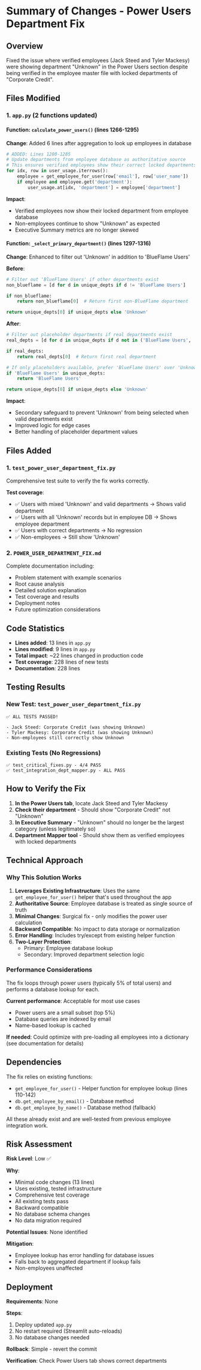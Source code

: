 # Summary of Changes - Power Users Department Fix

## Overview
Fixed the issue where verified employees (Jack Steed and Tyler Mackesy) were showing department "Unknown" in the Power Users section despite being verified in the employee master file with locked departments of "Corporate Credit".

## Files Modified

### 1. `app.py` (2 functions updated)

#### Function: `calculate_power_users()` (lines 1266-1295)
**Change**: Added 6 lines after aggregation to look up employees in database

```python
# ADDED: Lines 1280-1285
# Update departments from employee database as authoritative source
# This ensures verified employees show their correct locked departments
for idx, row in user_usage.iterrows():
    employee = get_employee_for_user(row['email'], row['user_name'])
    if employee and employee.get('department'):
        user_usage.at[idx, 'department'] = employee['department']
```

**Impact**: 
- Verified employees now show their locked department from employee database
- Non-employees continue to show "Unknown" as expected
- Executive Summary metrics are no longer skewed

#### Function: `_select_primary_department()` (lines 1297-1316)
**Change**: Enhanced to filter out 'Unknown' in addition to 'BlueFlame Users'

**Before**:
```python
# Filter out 'BlueFlame Users' if other departments exist
non_blueflame = [d for d in unique_depts if d != 'BlueFlame Users']

if non_blueflame:
    return non_blueflame[0]  # Return first non-BlueFlame department

return unique_depts[0] if unique_depts else 'Unknown'
```

**After**:
```python
# Filter out placeholder departments if real departments exist
real_depts = [d for d in unique_depts if d not in ('BlueFlame Users', 'Unknown')]

if real_depts:
    return real_depts[0]  # Return first real department

# If only placeholders available, prefer 'BlueFlame Users' over 'Unknown'
if 'BlueFlame Users' in unique_depts:
    return 'BlueFlame Users'

return unique_depts[0] if unique_depts else 'Unknown'
```

**Impact**: 
- Secondary safeguard to prevent 'Unknown' from being selected when valid departments exist
- Improved logic for edge cases
- Better handling of placeholder department values

## Files Added

### 1. `test_power_user_department_fix.py`
Comprehensive test suite to verify the fix works correctly.

**Test coverage**:
- ✅ Users with mixed 'Unknown' and valid departments → Shows valid department
- ✅ Users with all 'Unknown' records but in employee DB → Shows employee department  
- ✅ Users with correct departments → No regression
- ✅ Non-employees → Still show 'Unknown'

### 2. `POWER_USER_DEPARTMENT_FIX.md`
Complete documentation including:
- Problem statement with example scenarios
- Root cause analysis
- Detailed solution explanation
- Test coverage and results
- Deployment notes
- Future optimization considerations

## Code Statistics

- **Lines added**: 13 lines in `app.py`
- **Lines modified**: 9 lines in `app.py` 
- **Total impact**: ~22 lines changed in production code
- **Test coverage**: 228 lines of new tests
- **Documentation**: 228 lines

## Testing Results

### New Test: `test_power_user_department_fix.py`
```
✅ ALL TESTS PASSED!

- Jack Steed: Corporate Credit (was showing Unknown)
- Tyler Mackesy: Corporate Credit (was showing Unknown)
- Non-employees still correctly show Unknown
```

### Existing Tests (No Regressions)
```
✅ test_critical_fixes.py - 4/4 PASS
✅ test_integration_dept_mapper.py - ALL PASS
```

## How to Verify the Fix

1. **In the Power Users tab**, locate Jack Steed and Tyler Mackesy
2. **Check their department** - Should show "Corporate Credit" not "Unknown"
3. **In Executive Summary** - "Unknown" should no longer be the largest category (unless legitimately so)
4. **Department Mapper tool** - Should show them as verified employees with locked departments

## Technical Approach

### Why This Solution Works

1. **Leverages Existing Infrastructure**: Uses the same `get_employee_for_user()` helper that's used throughout the app
2. **Authoritative Source**: Employee database is treated as single source of truth
3. **Minimal Changes**: Surgical fix - only modifies the power user calculation
4. **Backward Compatible**: No impact to data storage or normalization
5. **Error Handling**: Includes try/except from existing helper function
6. **Two-Layer Protection**: 
   - Primary: Employee database lookup
   - Secondary: Improved department selection logic

### Performance Considerations

The fix loops through power users (typically 5% of total users) and performs a database lookup for each. 

**Current performance**: Acceptable for most use cases
- Power users are a small subset (top 5%)
- Database queries are indexed by email
- Name-based lookup is cached

**If needed**: Could optimize with pre-loading all employees into a dictionary (see documentation for details)

## Dependencies

The fix relies on existing functions:
- `get_employee_for_user()` - Helper function for employee lookup (lines 110-142)
- `db.get_employee_by_email()` - Database method
- `db.get_employee_by_name()` - Database method (fallback)

All these already exist and are well-tested from previous employee integration work.

## Risk Assessment

**Risk Level**: Low ✅

**Why**:
- Minimal code changes (13 lines)
- Uses existing, tested infrastructure
- Comprehensive test coverage
- All existing tests pass
- Backward compatible
- No database schema changes
- No data migration required

**Potential Issues**: None identified

**Mitigation**: 
- Employee lookup has error handling for database issues
- Falls back to aggregated department if lookup fails
- Non-employees unaffected

## Deployment

**Requirements**: None

**Steps**: 
1. Deploy updated `app.py`
2. No restart required (Streamlit auto-reloads)
3. No database changes needed

**Rollback**: Simple - revert the commit

**Verification**: Check Power Users tab shows correct departments
